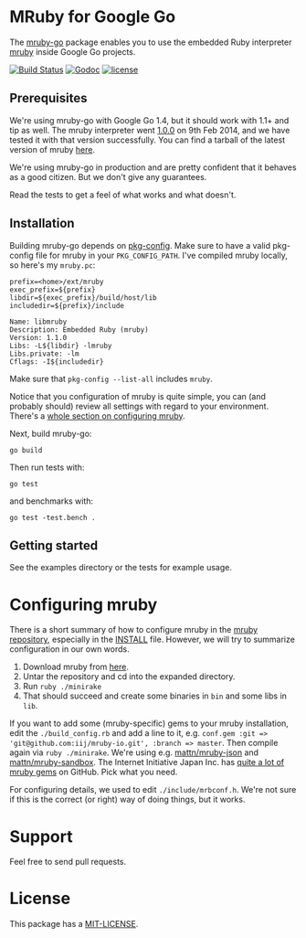 # MRuby for Google Go

The [mruby-go](https://github.com/olivere/mruby-go) package enables you
to use the embedded Ruby interpreter [mruby](https://github.com/mruby/mruby)
inside Google Go projects.

[![Build Status](https://travis-ci.org/olivere/mruby-go.svg?branch=master)](https://travis-ci.org/olivere/mruby-go)
[![Godoc](http://img.shields.io/badge/godoc-reference-blue.svg?style=flat)](https://godoc.org/github.com/olivere/mruby-go)
[![license](http://img.shields.io/badge/license-MIT-red.svg?style=flat)](https://raw.githubusercontent.com/olivere/mruby-go/master/MIT-LICENSE)

## Prerequisites

We're using mruby-go with Google Go 1.4, but it should work with 1.1+ and
tip as well. The mruby interpreter went
[1.0.0](http://www.mruby.org/releases/2014/02/09/mruby-1.0.0-released.html)
on 9th Feb 2014, and we have tested it with that version successfully.
You can find a tarball of the latest version of mruby [here](https://github.com/mruby/mruby/releases).

We're using mruby-go in production and are pretty confident that it behaves
as a good citizen. But we don't give any guarantees.

Read the tests to get a feel of what works and what doesn't.

## Installation

Building mruby-go depends on [pkg-config](http://www.freedesktop.org/wiki/Software/pkg-config/).
Make sure to have a valid pkg-config file for mruby in your
`PKG_CONFIG_PATH`. I've compiled mruby locally, so here's my `mruby.pc`:

    prefix=<home>/ext/mruby
    exec_prefix=${prefix}
    libdir=${exec_prefix}/build/host/lib
    includedir=${prefix}/include

    Name: libmruby
    Description: Embedded Ruby (mruby)
    Version: 1.1.0
    Libs: -L${libdir} -lmruby
    Libs.private: -lm
    Cflags: -I${includedir}

Make sure that `pkg-config --list-all` includes `mruby`.

Notice that you configuration of mruby is quite simple, you can (and
probably should) review all settings with regard to your environment.
There's a [whole section on configuring mruby](#mruby-config).

Next, build mruby-go:

    go build

Then run tests with:

    go test

and benchmarks with:

    go test -test.bench .

## Getting started

See the examples directory or the tests for example usage.

# <a name="mruby-config">Configuring mruby</a>

There is a short summary of how to configure mruby in the
[mruby repository](https://github.com/mruby/mruby),
especially in
the [INSTALL](https://github.com/mruby/mruby/blob/master/INSTALL) file.
However, we will try to summarize configuration in our own words.

1. Download mruby from [here](https://github.com/mruby/mruby/releases).
1. Untar the repository and cd into the expanded directory.
1. Run `ruby ./minirake`
1. That should succeed and create some binaries in `bin` and some libs
   in `lib`.

If you want to add some (mruby-specific) gems to your mruby installation,
edit the `./build_config.rb` and add a line to it, e.g.
`conf.gem :git => 'git@github.com:iij/mruby-io.git', :branch => master`.
Then compile again via `ruby ./minirake`. We're using e.g.
[mattn/mruby-json](https://github.com/mattn/mruby-json) and
[mattn/mruby-sandbox](https://github.com/mattn/mruby-sandbox).
The Internet Initiative Japan Inc. has
[quite a lot of mruby gems](https://github.com/iij) on GitHub. Pick what
you need.

For configuring details, we used to edit `./include/mrbconf.h`. We're not
sure if this is the correct (or right) way of doing things, but it works.


# Support

Feel free to send pull requests.

# License

This package has a [MIT-LICENSE](https://github.com/olivere/mruby-go/MIT-LICENSE).
